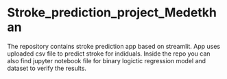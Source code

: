 # Stroke_prediction_project_Medetkhan
The repository contains stroke prediction app based on streamlit. App uses uploaded csv file to predict stroke for indiduals. 
Inside the repo you can also find jupyter notebook file for binary logictic regression model and dataset to verify the results.
